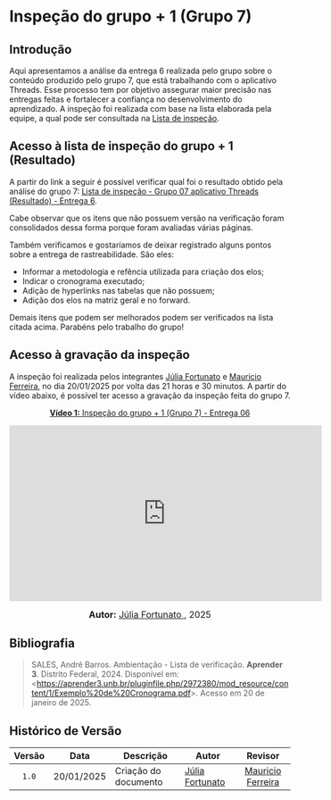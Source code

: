 # Inspeção do grupo + 1 (Grupo 7)

## Introdução

Aqui apresentamos a análise da entrega 6 realizada pelo grupo sobre o conteúdo produzido pelo grupo 7, que está trabalhando com o aplicativo Threads. Esse processo tem por objetivo assegurar maior precisão nas entregas feitas e fortalecer a confiança no desenvolvimento do aprendizado. A inspeção foi realizada com base na lista elaborada pela equipe, a qual pode ser consultada na [Lista de inspeção](inspec.pdf).

## Acesso à lista de inspeção do grupo + 1 (Resultado)

A partir do link a seguir é possível verificar qual foi o resultado obtido pela análise do grupo 7: [Lista de inspeção - Grupo 07 aplicativo Threads (Resultado) - Entrega 6](InspecG7.pdf). 

Cabe observar que os itens que não possuem versão na verificação foram consolidados dessa forma porque foram avaliadas várias páginas.

Também verificamos e gostaríamos de deixar registrado alguns pontos sobre a entrega de rastreabilidade. São eles:

- Informar a metodologia e refência utilizada para criação dos elos;
- Indicar o cronograma executado;
- Adição de hyperlinks nas tabelas que não possuem;
- Adição dos elos na matriz geral e no forward.

Demais itens que podem ser melhorados podem ser verificados na lista citada acima. Parabéns pelo trabalho do grupo!

## Acesso à gravação da inspeção

A inspeção foi realizada pelos integrantes [Júlia Fortunato](https://github.com/julia-fortunato) e [Mauricio Ferreira](https://github.com/mauricio-araujoo), no dia 20/01/2025 por volta das 21 horas e 30 minutos. A partir do vídeo abaixo, é possível ter acesso a gravação da inspeção feita do grupo 7. 

<div align="center">

<p style="text-align: center"><a href="https://www.youtube.com/embed/SLiIUTYvzMM?si=iiwp3ch9sIKQR-KS" target="blanket"><b>Vídeo 1:</b> Inspeção do grupo + 1 (Grupo 7) - Entrega 06</a></p>

<iframe width="560" height="315" src="https://www.youtube.com/embed/SLiIUTYvzMM?si=iiwp3ch9sIKQR-KS" title="YouTube video player" frameborder="0" allow="accelerometer; autoplay; clipboard-write; encrypted-media; gyroscope; picture-in-picture; web-share" referrerpolicy="strict-origin-when-cross-origin" allowfullscreen></iframe>

<font size="3"><p style="text-align: center"><b>Autor:</b> <a href="https://github.com/mauricio-araujoo">Júlia Fortunato </a>, 2025</p></font>

</div >

## Bibliografia

> SALES, André Barros. Ambientação - Lista de verificação. **Aprender 3**. Distrito Federal, 2024. Disponível em: <<https://aprender3.unb.br/pluginfile.php/2972380/mod_resource/content/1/Exemplo%20de%20Cronograma.pdf>>. Acesso em 20 de janeiro de 2025.

## Histórico de Versão

| Versão | Data       | Descrição                            | Autor                                                        |                         Revisor                         |
| :----: | ---------- | ------------------------------------ | ------------------------------------------------------------ | :-----------------------------------------------------: |
| `1.0`  | 20/01/2025 | Criação do documento                 | [Júlia Fortunato](https://github.com/julia-fortunato)<br> | [Mauricio Ferreira](https://github.com/mauricio-araujoo) |
